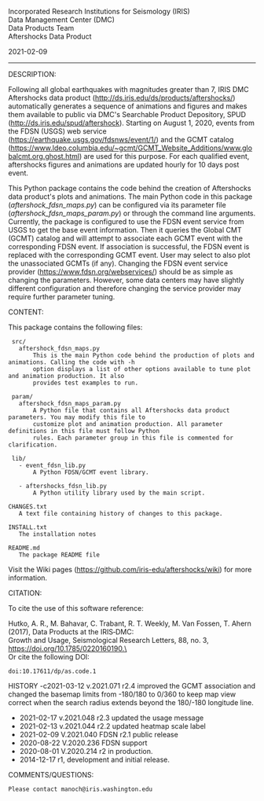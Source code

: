  Incorporated Research Institutions for Seismology (IRIS)\
 Data Management Center (DMC)\
 Data Products Team\
 Aftershocks Data Product

 2021-02-09

------------------------------------------------------------------------------------------------------------------------

 DESCRIPTION:

Following all global earthquakes with magnitudes greater than 7, IRIS DMC Aftershocks data product 
(http://ds.iris.edu/ds/products/aftershocks/) automatically generates a sequence of animations and figures and makes them 
 available to public via DMC's Searchable Product Depository, SPUD (http://ds.iris.edu/spud/aftershock). Starting on August 1, 
2020, events from the FDSN (USGS) web service (https://earthquake.usgs.gov/fdsnws/event/1/) and the GCMT catalog 
(https://www.ldeo.columbia.edu/~gcmt/GCMT_Website_Additions/www.globalcmt.org.ghost.html) are used for this purpose. 
For each qualified event, aftershocks figures and animations are updated hourly for 10 days post event. 


This Python package contains the code behind the creation of Aftershocks data product's plots and animations. The main 
Python code in this package (_aftershock_fdsn_maps.py_) can be configured via its parameter file 
(_aftershock\_fdsn\_maps\_param.py_) or through the command line arguments. Currently, the package is configured to use 
the FDSN event service from USGS to get the base event information. Then it queries the Global CMT (GCMT) catalog and 
will attempt to associate each GCMT event with the corresponding FDSN event. If association is successful, the FDSN 
event is replaced with the corresponding GCMT event. User may select to also plot the unassociated GCMTs (if any). 
Changing the FDSN event service provider (https://www.fdsn.org/webservices/) should be as simple as changing the 
parameters. However, some data centers may have slightly different configuration and therefore changing the service 
provider may require further parameter tuning.

 CONTENT:

This package contains the following files:

     src/
       aftershock_fdsn_maps.py
           This is the main Python code behind the production of plots and animations. Calling the code with -h  
           option displays a list of other options available to tune plot and animation production. It also 
           provides test examples to run.
     
     param/
       aftershock_fdsn_maps_param.py
           A Python file that contains all Aftershocks data product parameters. You may modify this file to 
           customize plot and animation production. All parameter definitions in this file must follow Python 
           rules. Each parameter group in this file is commented for clarification.
     
     lib/
       - event_fdsn_lib.py
           A Python FDSN/GCMT event library.

       - aftershocks_fdsn_lib.py
           A Python utility library used by the main script.

    CHANGES.txt
       A text file containing history of changes to this package.

    INSTALL.txt
       The installation notes

    README.md
       The package README file 


Visit the Wiki pages (https://github.com/iris-edu/aftershocks/wiki) for more information.


CITATION:

To cite the use of this software reference:

Hutko, A. R., M. Bahavar, C. Trabant, R. T. Weekly, M. Van Fossen, T. Ahern (2017), Data Products at the IRIS‐DMC: \
Growth and Usage, Seismological Research Letters, 88, no. 3, https://doi.org/10.1785/0220160190.\
\
Or cite the following DOI:

    doi:10.17611/dp/as.code.1


 HISTORY
-c2021-03-12 v.2021.071 r2.4 improved the GCMT association and 
                             changed the basemap limits from -180/180 to 0/360 to 
                             keep map view correct when the search radius 
                             extends beyond the 180/-180 longitude line.
- 2021-02-17 v.2021.048 r2.3 updated the usage message
- 2021-02-13 v.2021.044 r2.2 updated heatmap scale label
- 2021-02-09 V.2021.040 FDSN r2.1 public release
- 2020-08-22 V.2020.236 FDSN support
- 2020-08-01 V.2020.214 r2 in production.
- 2014-12-17 r1, development and initial release.

 
 COMMENTS/QUESTIONS:

    Please contact manoch@iris.washington.edu


